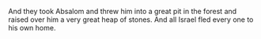 And they took Absalom and threw him into a great pit in the forest and raised over him a very great heap of stones. And all Israel fled every one to his own home.
